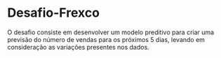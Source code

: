 # Desafio-Frexco
O desafio consiste em desenvolver um modelo preditivo para criar uma previsão do número de vendas para os próximos 5 dias, levando em consideração as variações presentes nos dados.
